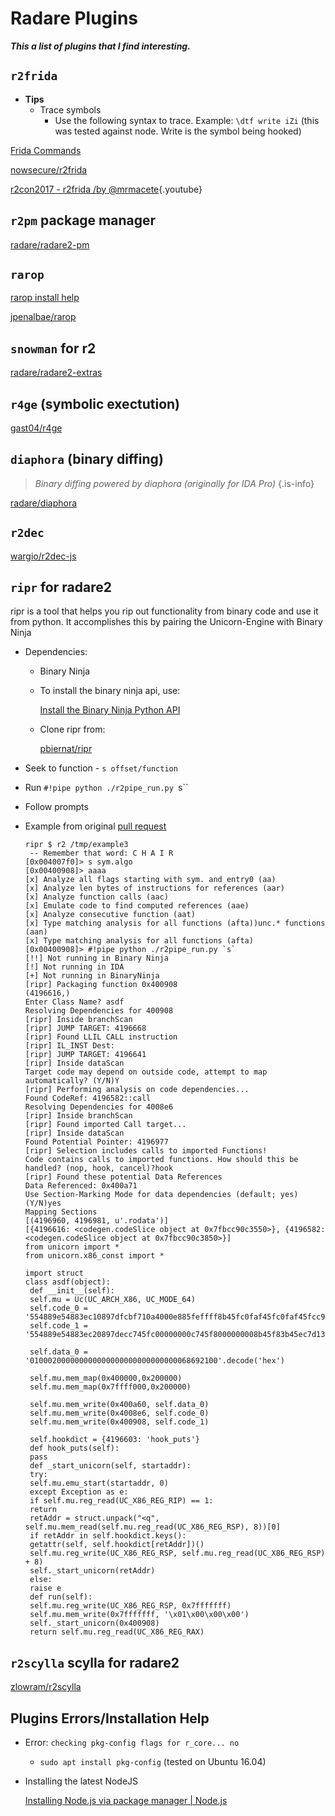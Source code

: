 # Radare Plugins

**_This a list of plugins that I find interesting._** 

## `r2frida`

  - **Tips**
    - Trace symbols
      - Use the following syntax to trace. Example: `\dtf write iZi` (this was tested against node. Write is the symbol being hooked)

  [Frida Commands](./Frida-Commands)

  [nowsecure/r2frida](https://github.com/nowsecure/r2frida)

  [r2con2017 - r2frida /by @mrmacete](https://www.youtube.com/watch?list=PLjIhlLNy_Y9Oe-nfcPEpaki0_En5dhQ5S&time_continue=15&v=URyd4bcV-Ik){.youtube}

## `r2pm` package manager

  [radare/radare2-pm](https://github.com/radare/radare2-pm/tree/master/db)

## `rarop`

  [rarop install help](./plugins/rarop-install-help)

  [jpenalbae/rarop](https://github.com/jpenalbae/rarop)

## `snowman` for r2

  [radare/radare2-extras](https://github.com/radare/radare2-extras/tree/master/r2snowman)

## `r4ge` (symbolic exectution)

  [gast04/r4ge](https://github.com/gast04/r4ge)

## `diaphora` (binary diffing)
   > _Binary diffing powered by diaphora (originally for IDA Pro)_ {.is-info}

  [radare/diaphora](https://github.com/radare/diaphora)

## `r2dec`

  [wargio/r2dec-js](https://github.com/wargio/r2dec-js)

## `ripr` for radare2

  ripr is a tool that helps you rip out functionality from binary code and use it from python. It accomplishes this by pairing the Unicorn-Engine with Binary Ninja

  - Dependencies:
    - Binary Ninja
    - To install the binary ninja api, use:

      [Install the Binary Ninja Python API](https://gist.github.com/withzombies/c9ab65b878d05fa20878d6c2bfa935d9)

    - Clone ripr from:

      [pbiernat/ripr](https://github.com/pbiernat/ripr)

  - Seek to function - `s offset/function`
  - Run `#!pipe python ./r2pipe_run.py `s``
  - Follow prompts
  - Example from original [pull request](https://github.com/pbiernat/ripr/pull/9)

        ripr $ r2 /tmp/example3 
         -- Remember that word: C H A I R
        [0x004007f0]> s sym.algo
        [0x00400908]> aaaa
        [x] Analyze all flags starting with sym. and entry0 (aa)
        [x] Analyze len bytes of instructions for references (aar)
        [x] Analyze function calls (aac)
        [x] Emulate code to find computed references (aae)
        [x] Analyze consecutive function (aat)
        [x] Type matching analysis for all functions (afta))unc.* functions (aan)
        [x] Type matching analysis for all functions (afta)
        [0x00400908]> #!pipe python ./r2pipe_run.py `s`
        [!!] Not running in Binary Ninja
        [!] Not running in IDA
        [+] Not running in BinaryNinja
        [ripr] Packaging function 0x400908
        (4196616,)
        Enter Class Name? asdf
        Resolving Dependencies for 400908
        [ripr] Inside branchScan
        [ripr] JUMP TARGET: 4196668
        [ripr] Found LLIL CALL instruction
        [ripr] IL_INST Dest:
        [ripr] JUMP TARGET: 4196641
        [ripr] Inside dataScan
        Target code may depend on outside code, attempt to map automatically? (Y/N)Y
        [ripr] Performing analysis on code dependencies...
        Found CodeRef: 4196582::call
        Resolving Dependencies for 4008e6
        [ripr] Inside branchScan
        [ripr] Found imported Call target...
        [ripr] Inside dataScan
        Found Potential Pointer: 4196977
        [ripr] Selection includes calls to imported Functions!
        Code contains calls to imported functions. How should this be handled? (nop, hook, cancel)?hook
        [ripr] Found these potential Data References
        Data Referenced: 0x400a71
        Use Section-Marking Mode for data dependencies (default; yes) (Y/N)yes
        Mapping Sections
        [(4196960, 4196981, u'.rodata')]
        [{4196616: <codegen.codeSlice object at 0x7fbcc90c3550>}, {4196582: <codegen.codeSlice object at 0x7fbcc90c3850>}]
        from unicorn import *
        from unicorn.x86_const import *
        
        import struct
        class asdf(object):
         def __init__(self):
         self.mu = Uc(UC_ARCH_X86, UC_MODE_64)
         self.code_0 = '554889e54883ec10897dfcbf710a4000e885feffff8b45fc0faf45fc0faf45fcc9c3'.decode('hex') 
         self.code_1 = '554889e54883ec20897decc745fc00000000c745f8000000008b45f83b45ec7d138b45f889c7e8b3ffffff0145fc8345f801ebe58b45fcc9c3'.decode('hex') 
        
         self.data_0 = '010002000000000000000000000000000068692100'.decode('hex') 
        
         self.mu.mem_map(0x400000,0x200000)
         self.mu.mem_map(0x7ffff000,0x200000)
        
         self.mu.mem_write(0x400a60, self.data_0)
         self.mu.mem_write(0x4008e6, self.code_0)
         self.mu.mem_write(0x400908, self.code_1)
        
         self.hookdict = {4196603: 'hook_puts'}
         def hook_puts(self):
         pass
         def _start_unicorn(self, startaddr):
         try:
         self.mu.emu_start(startaddr, 0)
         except Exception as e:
         if self.mu.reg_read(UC_X86_REG_RIP) == 1:
         return
         retAddr = struct.unpack("<q", self.mu.mem_read(self.mu.reg_read(UC_X86_REG_RSP), 8))[0]
         if retAddr in self.hookdict.keys():
         getattr(self, self.hookdict[retAddr])()
         self.mu.reg_write(UC_X86_REG_RSP, self.mu.reg_read(UC_X86_REG_RSP) + 8)
         self._start_unicorn(retAddr)
         else:
         raise e
         def run(self):
         self.mu.reg_write(UC_X86_REG_RSP, 0x7fffffff)
         self.mu.mem_write(0x7fffffff, '\x01\x00\x00\x00')
         self._start_unicorn(0x400908)
         return self.mu.reg_read(UC_X86_REG_RAX)

## `r2scylla` scylla for radare2

  [zlowram/r2scylla](https://github.com/zlowram/r2scylla)

## Plugins Errors/Installation Help

  - Error: `checking pkg-config flags for r_core... no`
    - `sudo apt install pkg-config` (tested on Ubuntu 16.04)
  - Installing the latest NodeJS

    [Installing Node.js via package manager | Node.js](https://nodejs.org/en/download/package-manager/)
